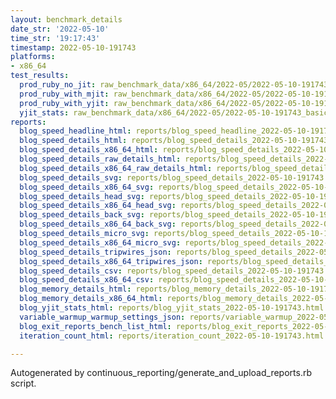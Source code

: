```yaml
---
layout: benchmark_details
date_str: '2022-05-10'
time_str: '19:17:43'
timestamp: 2022-05-10-191743
platforms:
- x86_64
test_results:
  prod_ruby_no_jit: raw_benchmark_data/x86_64/2022-05/2022-05-10-191743_basic_benchmark_prod_ruby_no_jit.json
  prod_ruby_with_mjit: raw_benchmark_data/x86_64/2022-05/2022-05-10-191743_basic_benchmark_prod_ruby_with_mjit.json
  prod_ruby_with_yjit: raw_benchmark_data/x86_64/2022-05/2022-05-10-191743_basic_benchmark_prod_ruby_with_yjit.json
  yjit_stats: raw_benchmark_data/x86_64/2022-05/2022-05-10-191743_basic_benchmark_yjit_stats.json
reports:
  blog_speed_headline_html: reports/blog_speed_headline_2022-05-10-191743.html
  blog_speed_details_html: reports/blog_speed_details_2022-05-10-191743.html
  blog_speed_details_x86_64_html: reports/blog_speed_details_2022-05-10-191743.x86_64.html
  blog_speed_details_raw_details_html: reports/blog_speed_details_2022-05-10-191743.raw_details.html
  blog_speed_details_x86_64_raw_details_html: reports/blog_speed_details_2022-05-10-191743.x86_64.raw_details.html
  blog_speed_details_svg: reports/blog_speed_details_2022-05-10-191743.svg
  blog_speed_details_x86_64_svg: reports/blog_speed_details_2022-05-10-191743.x86_64.svg
  blog_speed_details_head_svg: reports/blog_speed_details_2022-05-10-191743.head.svg
  blog_speed_details_x86_64_head_svg: reports/blog_speed_details_2022-05-10-191743.x86_64.head.svg
  blog_speed_details_back_svg: reports/blog_speed_details_2022-05-10-191743.back.svg
  blog_speed_details_x86_64_back_svg: reports/blog_speed_details_2022-05-10-191743.x86_64.back.svg
  blog_speed_details_micro_svg: reports/blog_speed_details_2022-05-10-191743.micro.svg
  blog_speed_details_x86_64_micro_svg: reports/blog_speed_details_2022-05-10-191743.x86_64.micro.svg
  blog_speed_details_tripwires_json: reports/blog_speed_details_2022-05-10-191743.tripwires.json
  blog_speed_details_x86_64_tripwires_json: reports/blog_speed_details_2022-05-10-191743.x86_64.tripwires.json
  blog_speed_details_csv: reports/blog_speed_details_2022-05-10-191743.csv
  blog_speed_details_x86_64_csv: reports/blog_speed_details_2022-05-10-191743.x86_64.csv
  blog_memory_details_html: reports/blog_memory_details_2022-05-10-191743.html
  blog_memory_details_x86_64_html: reports/blog_memory_details_2022-05-10-191743.x86_64.html
  blog_yjit_stats_html: reports/blog_yjit_stats_2022-05-10-191743.html
  variable_warmup_warmup_settings_json: reports/variable_warmup_2022-05-10-191743.warmup_settings.json
  blog_exit_reports_bench_list_html: reports/blog_exit_reports_2022-05-10-191743.bench_list.html
  iteration_count_html: reports/iteration_count_2022-05-10-191743.html

---
```

Autogenerated by continuous_reporting/generate_and_upload_reports.rb script.
